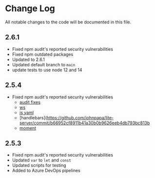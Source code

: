 # Change Log

All notable changes to the code will be documented in this file.

## 2.6.1

- Fixed npm audit's reported security vulnerabilities
- Fixed npm outdated packages
- Updated to 2.6.1
- Updated default branch to `main`
- update tests to use node 12 and 14

## 2.5.4

- Fixed npm audit's reported security vulnerabilities
  - [audit fixes](https://github.com/johnpapa/lite-server/commit/14f718f204f0305490166ec4e07fda6813996703)
  - [ws](https://github.com/johnpapa/lite-server/commit/7de85f2393ce17f493fc2f375820662cae421526)
  - [js yaml](https://github.com/johnpapa/lite-server/commit/a1f81830069970845dde7a0fbbb3449f1a20afc8)
  - [handlebars](https://github.com/johnpapa/lite-server/commit/b66952cf8911b41a30b0b9626eeb4db793bc813b
  - [moment](https://github.com/johnpapa/lite-server/commit/cdef287b088b3488473cdaf9cfadba2a8d9af935)

## 2.5.3

- Fixed npm audit's reported security vulnerabilities
- Updated `var` to `let` and `const`
- Updated scripts for testing
- Added to Azure DevOps pipelines

